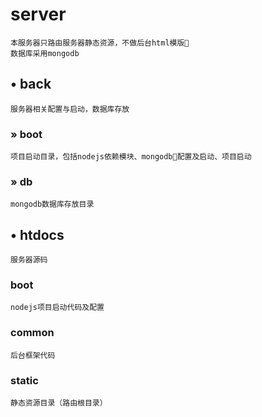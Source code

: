 # server
    本服务器只路由服务器静态资源，不做后台html模版
    数据库采用mongodb


## • back 
    服务器相关配置与启动，数据库存放
### » boot
    项目启动目录，包括nodejs依赖模块、mongodb配置及启动、项目启动

### » db
    mongodb数据库存放目录

## • htdocs
    服务器源码

### boot
    nodejs项目启动代码及配置
### common
    后台框架代码
### static
    静态资源目录（路由根目录）

